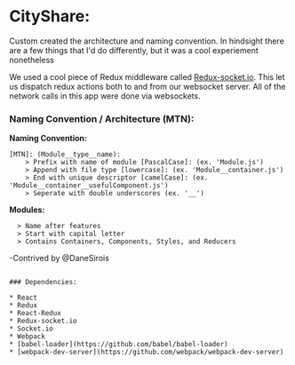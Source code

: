 # CityShare:

Custom created the architecture and naming convention. In hindsight there are a few things that I'd do differently, but it was a cool experiement nonetheless

We used a cool piece of Redux middleware called [Redux-socket.io](https://github.com/itaylor/redux-socket.io). This let us dispatch redux actions both to and from our websocket server. All of the network calls in this app were done via websockets.

### Naming Convention / Architecture (MTN):

**Naming Convention:**
```
[MTN]: (Module__type__name):
    > Prefix with name of module [PascalCase]: (ex. 'Module.js')
    > Append with file type [lowercase]: (ex. 'Module__container.js')
    > End with unique descriptor [camelCase]: (ex. 'Module__container__usefulComponent.js')
    > Seperate with double underscores (ex. '__')
```

**Modules:**
```
  > Name after features
  > Start with capital letter
  > Contains Containers, Components, Styles, and Reducers
```

-Contrived by @DaneSirois
```

### Dependencies:

* React
* Redux
* React-Redux
* Redux-socket.io
* Socket.io
* Webpack
* [babel-loader](https://github.com/babel/babel-loader)
* [webpack-dev-server](https://github.com/webpack/webpack-dev-server)

